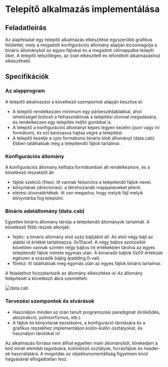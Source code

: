 # Telepítő alkalmazás implementálása

## Feladatleírás

Az alapfeladat egy telepítő alkalmazás elkészítése egyszerűbb grafikus felülettel, mely a megadott konfigurációs állomány alapján kicsomagolja a bináris állományból az egyes fájlokat és a megadott célmappába telepíti őket.
A telepítő tetszőleges, az órán elkészített és lefordított alkalmazáshoz elkészíthető.

## Specifikációk

### Az alapprogram
A telepítő alkalmazást a következő szempontok alapján készítse el:
* A telepítő rendelkezzen minimum egy párbeszédablakkal, ahol lehetőséget biztosít a felhasználónak a telepítési útvonal megadására, és rendelkezzen egy telepítés indító gombbal is.
* A telepítő a konfigurációs állományt képes legyen kezelni (json vagy ini formátum), és ezt beolvasva hajtsa végre a telepítést.
* A telepítő kezelje a cpio formátumú bináris blob állományt (data.cab). Ebben találhatóak meg a telepítendő fájlok tartalmai.

### Konfigurációs állomány
A konfigurációs állomány kétfajta formátumban áll rendelkezésre, és a következő részekből áll:
* fájlok szekció (files): itt vannak felsorolva a telepítendő fájlok nevei.
* könyvtárak (directories): a létrehozandó mappaneveket jelenti.
* elérési útvonalértékek: itt van megadva, hogy melyik fájl melyik könyvtárba fog települni.

### Bináris adatállomány (data.cab)
Egyetlen bináris állomány tárolja a telepítendő állományok tartalmát. A következő főbb részek alkotják:
* fejléc: a bináris allomány első száz bájtjából áll. Az első négy bájt az alábbi id értéket tartalmazza: 0x15acef. A négy bájtos azonosítót követően vannak szintén négy bájtos int értékekben tárolva az egyes telepítendő fájlok mérete egymás után. A kimaradó bájtok 0x00 értéküek egészen a századik bájtig (padding 0-val).
* főrész: itt találhatóak meg egymás után az egyes fájlok bináris tartalmai.

A feladathoz hozzátartozik az állomány elkészítése is!
Az állomány felépítését a következő ábra szemlélteti:

![data.cab](https://github.com/tiblyzer/MagProg1/tree/main/installer/cab_structure.png)


### Tervezési szempontok és elvárások

* Használjon minden az órán tanult programozási paradigmát (öröklődés, absztrakció, polimorfizmus, stb.).
* A fájlok és könyvtárak kezelésére, a konfiguráció tárolására és a grafikus részekhez implementáljon külön-külön osztályokat, és használjon tárolókat is! 

Az alkalmazás forrása nem állhat egyetlen main állományből, törekedjen a kód minél elemibb tagolására, különböző osztályok, forrásfájlok és header-ek használatára. 
A megoldás az objektumorientáltság figyelmen kívül hagyásával elfogadtatlan lesz.
